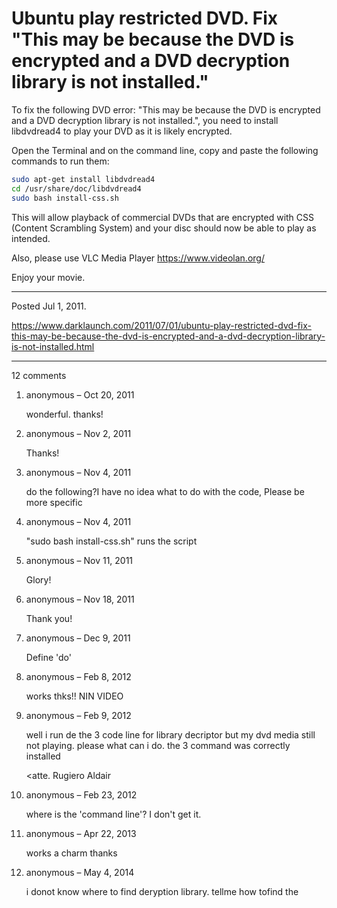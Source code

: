 # Ubuntu play restricted DVD. Fix "This may be because the DVD is encrypted and a DVD decryption library is not installed."

To fix the following DVD error: "This may be because the DVD is encrypted and a DVD decryption library is not installed.", you need to install libdvdread4 to play your DVD as it is likely encrypted.

Open the Terminal and on the command line, copy and paste the following commands to run them:

```bash
sudo apt-get install libdvdread4
cd /usr/share/doc/libdvdread4
sudo bash install-css.sh
```

This will allow playback of commercial DVDs that are encrypted with CSS (Content Scrambling System) and your disc should now be able to play as intended.

Also, please use VLC Media Player https://www.videolan.org/

Enjoy your movie.

---

Posted Jul 1, 2011.

https://www.darklaunch.com/2011/07/01/ubuntu-play-restricted-dvd-fix-this-may-be-because-the-dvd-is-encrypted-and-a-dvd-decryption-library-is-not-installed.html

---

12 comments

<ol><li><div>

anonymous &ndash; Oct 20, 2011<div>

wonderful. thanks!

</div></div></li><li><div>

anonymous &ndash; Nov 2, 2011<div>

Thanks!

</div></div></li><li><div>

anonymous &ndash; Nov 4, 2011<div>

do the following?I have no idea what to do with the code, Please be more specific

</div></div></li><li><div>

anonymous &ndash; Nov 4, 2011<div>

"sudo bash install-css.sh" runs the script

</div></div></li><li><div>

anonymous &ndash; Nov 11, 2011<div>

Glory!

</div></div></li><li><div>

anonymous &ndash; Nov 18, 2011<div>

Thank you!

</div></div></li><li><div>

anonymous &ndash; Dec 9, 2011<div>

Define 'do'

</div></div></li><li><div>

anonymous &ndash; Feb 8, 2012<div>

works 
thks!!
NIN VIDEO

</div></div></li><li><div>

anonymous &ndash; Feb 9, 2012<div>

well i run de the 3 code line for library decriptor but my dvd media still not playing. please what can i do. the 3 command was correctly installed

<atte. Rugiero Aldair

</div></div></li><li><div>

anonymous &ndash; Feb 23, 2012<div>

where is the 'command line'? I don't get it.

</div></div></li><li><div>

anonymous &ndash; Apr 22, 2013<div>

works a charm thanks

</div></div></li><li><div>

anonymous &ndash; May 4, 2014<div>

i donot know where to find deryption library. tellme how tofind the

</div></div></li></ol>
